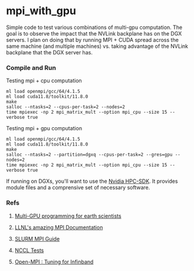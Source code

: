 # mpi_with_gpu
Simple code to test various combinations of multi-gpu computation. 
The goal is to observe the impact that the NVLink backplane has on the DGX servers.
I plan on doing that by running MPI + CUDA spread across the same machine
(and multiple machines) vs. taking advantage of the NVLink backplane that the DGX
server has.


### Compile and Run

Testing mpi + cpu computation
```
ml load openmpi/gcc/64/4.1.5
ml load cuda11.8/toolkit/11.8.0
make
salloc --ntasks=2 --cpus-per-task=2 --nodes=2 
time mpiexec -np 2 mpi_matrix_mult --option mpi_cpu --size 15 --verbose true
```

Testing mpi + gpu computation
```
ml load openmpi/gcc/64/4.1.5
ml load cuda11.8/toolkit/11.8.0
make
salloc --ntasks=2 --partition=dgxq --cpus-per-task=2 --gres=gpu --nodes=2
time mpiexec -np 2 mpi_matrix_mult --option mpi_cpu --size 15 --verbose true
```

If running on DGXs, you'll want to use the [Nvidia HPC-SDK](https://developer.nvidia.com/hpc-sdk).  It provides module files and a comprensive set of necessary software.
### 


### Refs
1. [Multi-GPU programming for earth scientists](https://www2.cisl.ucar.edu/sites/default/files/2022-07/Multi%20Node%20Multi%20GPU%20Programming.pdf)

2. [LLNL's amazing MPI Documentation](https://hpc-tutorials.llnl.gov/mpi)

3. [SLURM MPI Guide](https://slurm.schedmd.com/mpi_guide.html)

4. [NCCL Tests](https://github.com/NVIDIA/nccl-tests)

5. [Open-MPI : Tuning for Infinband](https://www-lb.open-mpi.org/faq/?category=openfabrics#run-ucx)
